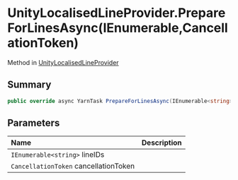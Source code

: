 # UnityLocalisedLineProvider.PrepareForLinesAsync(IEnumerable<string>,CancellationToken)

Method in [UnityLocalisedLineProvider](/docs/api/csharp/yarn.unity.unitylocalization.unitylocalisedlineprovider.md)

## Summary



```csharp
public override async YarnTask PrepareForLinesAsync(IEnumerable<string> lineIDs, CancellationToken cancellationToken)
```

## Parameters

|Name|Description|
|:---|:---|
|`IEnumerable<string>` lineIDs||
|`CancellationToken` cancellationToken||

